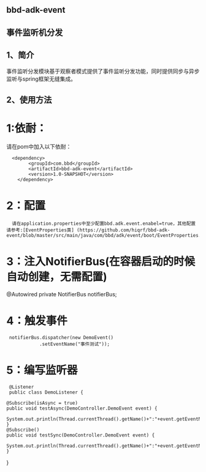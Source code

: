 ## bbd-adk-event
## 事件监听机分发

## 1、简介

  事件监听分发模块基于观察者模式提供了事件监听分发功能，同时提供同步与异步监听与spring框架无缝集成。
  
## 2、使用方法

  # 1:依耐：
  
   请在pom中加入以下依耐：
   
      <dependency>
            <groupId>com.bbd</groupId>
            <artifactId>bbd-adk-event</artifactId>
            <version>1.0-SNAPSHOT</version>
        </dependency>
  # 2：配置
  
      请在application.properties中至少配置bbd.adk.event.enabel=true，其他配置请参考:[EventProperties类] (https://github.com/hiqrf/bbd-adk-event/blob/master/src/main/java/com/bbd/adk/event/boot/EventProperties.java)
      
   # 3：注入NotifierBus(在容器启动的时候自动创建，无需配置)
   
   @Autowired
    private NotifierBus notifierBus;
    
   # 4：触发事件
   
     notifierBus.dispatcher(new DemoEvent()
                .setEventName("事件测试"));
                
   # 5：编写监听器
     
     @Listener
     public class DemoListener {

    @Subscribe(isAsync = true)
    public void testAsync(DemoController.DemoEvent event) {
        System.out.println(Thread.currentThread().getName()+":"+event.getEventName());
    }
    @Subscribe()
    public void testSync(DemoController.DemoEvent event) {
        System.out.println(Thread.currentThread().getName()+":"+event.getEventName());
    }
}
     
